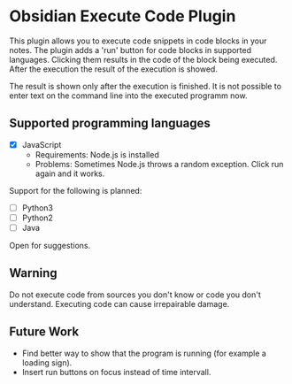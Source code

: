 # Obsidian Execute Code Plugin

This plugin allows you to execute code snippets in code blocks in your notes. The plugin adds a 'run' button for code blocks in supported languages. Clicking them results in the code of the block being executed. After the execution the result of the execution is showed. 

The result is shown only after the execution is finished. It is not possible to enter text on the command line into the executed programm now.

## Supported programming languages

- [x] JavaScript 
    - Requirements: Node.js is installed
    - Problems: Sometimes Node.js throws a random exception. Click run again and it works.

Support for the following is planned:
- [ ] Python3
- [ ] Python2
- [ ] Java

Open for suggestions.

## Warning
Do not execute code from sources you don't know or code you don't understand. Executing code can cause irrepairable damage.

## Future Work
- Find better way to show that the program is running (for example a loading sign).
- Insert run buttons on focus instead of time intervall.
